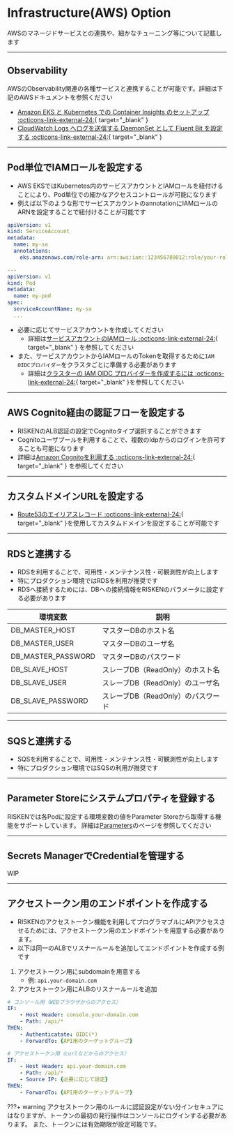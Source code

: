 # Infrastructure(AWS) Option

AWSのマネージドサービスとの連携や、細かなチューニング等について記載します

---

## Observability

AWSのObservability関連の各種サービスと連携することが可能です。詳細は下記のAWSドキュメントを参照ください

- [Amazon EKS と Kubernetes での Container Insights のセットアップ :octicons-link-external-24:](https://docs.aws.amazon.com/AmazonCloudWatch/latest/monitoring/deploy-container-insights-EKS.html){ target="_blank" }
- [CloudWatch Logs へログを送信する DaemonSet として Fluent Bit を設定する :octicons-link-external-24:](https://docs.aws.amazon.com/AmazonCloudWatch/latest/monitoring/Container-Insights-setup-logs-FluentBit.html){ target="_blank" }

---

## Pod単位でIAMロールを設定する

- AWS EKSではKubernetes内のサービスアカウントとIAMロールを紐付けることにより、Pod単位での細かなアクセスコントロールが可能になります
- 例えば以下のような形でサービスアカウントのannotationにIAMロールのARNを設定することで紐付けることが可能です

```yaml
apiVersion: v1
kind: ServiceAccount
metadata:
  name: my-sa
  annotations:
    eks.amazonaws.com/role-arn: arn:aws:iam::123456789012:role/your-role

---
apiVersion: v1
kind: Pod
metadata:
  name: my-pod
spec:
  serviceAccountName: my-sa
  ...
```

- 必要に応じてサービスアカウントを作成してください
    - 詳細は[サービスアカウントのIAMロール :octicons-link-external-24:](https://docs.aws.amazon.com/eks/latest/userguide/iam-roles-for-service-accounts.html){ target="_blank" } を参照してください
- また、サービスアカウントからIAMロールのTokenを取得するために`IAM OIDCプロバイダー`をクラスタごとに準備する必要があります
    - 詳細は[クラスターの IAM OIDC プロバイダーを作成するには :octicons-link-external-24:](https://docs.aws.amazon.com/ja_jp/eks/latest/userguide/enable-iam-roles-for-service-accounts.html){ target="_blank" }を参照してください


---

## AWS Cognito経由の認証フローを設定する

- RISKENのALB認証の設定でCognitoタイプ選択することができます
- Cognitoユーザプールを利用することで、複数のIdpからのログインを許可することも可能になります
- 詳細は[Amazon Cognitoを利用する :octicons-link-external-24:](https://docs.aws.amazon.com/elasticloadbalancing/latest/application/listener-authenticate-users.html#cognito-requirements){ target="_blank" } を参照してください

---

## カスタムドメインURLを設定する

- [Route53のエイリアスレコード :octicons-link-external-24:](https://docs.aws.amazon.com/Route53/latest/DeveloperGuide/resource-record-sets-values-alias.html){ target="_blank" }を使用してカスタムドメインを設定することが可能です

---

## RDSと連携する

- RDSを利用することで、可用性・メンテナンス性・可観測性が向上します
- 特にプロダクション環境ではRDSを利用が推奨です
- RDSへ接続するためには、DBへの接続情報をRISKENのパラメータに設定する必要があります

|環境変数|説明|
|---|---|
|DB_MASTER_HOST|マスターDBのホスト名|
|DB_MASTER_USER|マスターDBのユーザ名|
|DB_MASTER_PASSWORD|マスターDBのパスワード|
|DB_SLAVE_HOST|スレーブDB（ReadOnly）のホスト名|
|DB_SLAVE_USER|スレーブDB（ReadOnly）のユーザ名|
|DB_SLAVE_PASSWORD|スレーブDB（ReadOnly）のパスワード|

---

## SQSと連携する

- SQSを利用することで、可用性・メンテナンス性・可観測性が向上します
- 特にプロダクション環境ではSQSの利用が推奨です

---

## Parameter Storeにシステムプロパティを登録する

RISKENでは各Podに設定する環境変数の値をParameter Storeから取得する機能をサポートしています。
詳細は[Parameters](/admin/param_index/)のページを参照してください

---

## Secrets ManagerでCredentialを管理する

WIP

---

## アクセストークン用のエンドポイントを作成する

- RISKENのアクセストークン機能を利用してプログラマブルにAPIアクセスさせるためには、アクセストークン用のエンドポイントを用意する必要があります。
- 以下は同一のALBでリスナールールを追加してエンドポイントを作成する例です

1. アクセストークン用にsubdomainを用意する
    - 例: `api.your-domain.com`
2. アクセストークン用にALBのリスナールールを追加
```yaml
# コンソール用（WEBブラウザからのアクセス）
IF:
    - Host Header: console.your-domain.com
    - Path: /api/*
THEN:
    - Authenticatate: OIDC(*)
    - ForwardTo: {API用のターゲットグループ}

# アクセストークン用（curlなどからのアクセス）
IF:
    - Host Header: api.your-domain.com
    - Path: /api/*
    - Source IP: {必要に応じて設定}
THEN:
    - ForwardTo: {API用のターゲットグループ}
```

???+ warning
    アクセストークン用のルールに認証設定がない分インセキュアにはなりますが、トークンの最初の発行操作はコンソールにログインする必要があります。
    また、トークンには有効期限が設定可能です。
